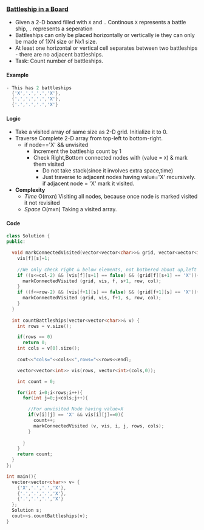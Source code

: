 ### [Battleship in a Board](https://leetcode.com/problems/battleships-in-a-board/)
- Given a 2-D board filled with `X` and `.` Continous `X` represents a battle ship, `.` represents a seperation
- Battleships can only be placed horizontally or vertically ie they can only be made of 1XN size or Nx1 size.
- At least one horizontal or vertical cell separates between two battleships - there are no adjacent battleships.
- Task: Count number of battleships.
#### Example
```c
- This has 2 battleships
  {'X','.','.','X'},
  {'.','.','.','X'},
  {'.','.','.','X'}
```

#### Logic
- Take a visited array of same size as 2-D grid. Initialize it to 0.
- Traverse Complete 2-D array from top-left to bottom-right.
  - if node=='X' && unvisited
    - Increment the battleship count by 1
    - Check Right,Bottom connected nodes with (value = `X`) & mark them visited
      - Do not take stack(since it involves extra space,time)
      - Just traverse to adjacent nodes having value='X' recursively. if adjacent node = 'X' mark it visited.
- **Complexity**
  - *Time* O(mxn) Visiting all nodes, because once node is marked visited it not revisited
  - *Space* O(mxn) Taking a visited array.    
   
#### Code   
```c++
class Solution {
public:

  void markConnectedVisited(vector<vector<char>>& grid, vector<vector<int>>& vis, int f, int s, int row, int col){
    vis[f][s]=1;
    
    //We only check right & below elements, not bothered about up,left
    if ((s<=col-2) && (vis[f][s+1] == false) && (grid[f][s+1] == 'X')){ //Right Element
      markConnectedVisited (grid, vis, f, s+1, row, col);
    }
    if ((f<=row-2) && (vis[f+1][s] == false) && (grid[f+1][s] == 'X')){ //Below element
      markConnectedVisited (grid, vis, f+1, s, row, col);
    }
  }
  
  int countBattleships(vector<vector<char>>& v) {
    int rows = v.size();

    if(rows == 0)
      return 0;
    int cols = v[0].size();
    
    cout<<"cols="<<cols<<",rows="<<rows<<endl;

    vector<vector<int>> vis(rows, vector<int>(cols,0));

    int count = 0;

    for(int i=0;i<rows;i++){
      for(int j=0;j<cols;j++){

        //For unvisited Node having value=X
        if(v[i][j] == 'X' && vis[i][j]==0){
          count++;
          markConnectedVisited (v, vis, i, j, rows, cols);
        }
        
      }
    }
    return count;
  }
};

int main(){
  vector<vector<char>> v= {
    {'X','.','.','X'},
    {'.','.','.','X'},
    {'.','.','.','X'}
  };
  Solution s;
  cout<<s.countBattleships(v);
}

```
